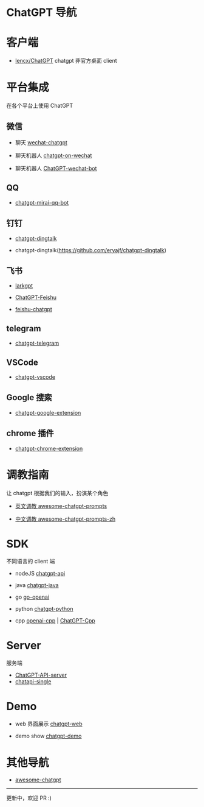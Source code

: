 # ChatGPT 导航

# 客户端
- [lencx/ChatGPT](https://github.com/lencx/ChatGPT)
chatgpt 非官方桌面 client 


# 平台集成
在各个平台上使用 ChatGPT

## 微信
- 聊天 [wechat-chatgpt](https://github.com/fuergaosi233/wechat-chatgpt)

- 聊天机器人 [chatgpt-on-wechat](https://github.com/zhayujie/chatgpt-on-wechat)

- 聊天机器人 [ChatGPT-wechat-bot](https://github.com/AutumnWhj/ChatGPT-wechat-bot)

## QQ
- [chatgpt-mirai-qq-bot](https://github.com/lss233/chatgpt-mirai-qq-bot)

## 钉钉
- [chatgpt-dingtalk](https://github.com/eryajf/chatgpt-dingtalk)

- chatgpt-dingtalk(https://github.com/eryajf/chatgpt-dingtalk)


## 飞书
- [larkgpt](https://github.com/bytemate/larkgpt)

- [ChatGPT-Feishu](https://github.com/bestony/ChatGPT-Feishu)
- [feishu-chatgpt](https://github.com/Leizhenpeng/feishu-chatgpt)

## telegram
- [chatgpt-telegram](https://github.com/m1guelpf/chatgpt-telegram)

## VSCode
- [chatgpt-vscode](https://github.com/mpociot/chatgpt-vscode)

## Google 搜索
- [chatgpt-google-extension](https://github.com/wong2/chatgpt-google-extension)

## chrome 插件
- [chatgpt-chrome-extension](https://github.com/gragland/chatgpt-chrome-extension)



# 调教指南
让 chatgpt 根据我们的输入，扮演某个角色

- [英文调教 awesome-chatgpt-prompts](https://github.com/f/awesome-chatgpt-prompts) 

- [中文调教 awesome-chatgpt-prompts-zh](https://github.com/PlexPt/awesome-chatgpt-prompts-zh)


# SDK 
不同语言的 client 端

- nodeJS [chatgpt-api](https://github.com/transitive-b-ullshit/chatgpt-api)

- java [chatgpt-java](https://github.com/PlexPt/chatgpt-java)

- go [go-openai](https://github.com/sashabaranov/go-openai)

- python [chatgpt-python](https://github.com/labteral/chatgpt-python)

- cpp [openai-cpp](https://github.com/olrea/openai-cpp) | [ChatGPT-Cpp](https://github.com/deni2312/ChatGPT-Cpp) 

# Server
服务端

- [ChatGPT-API-server](https://github.com/acheong08/ChatGPT-API-server)
- [chatapi-single](https://github.com/bytemate/chatapi-single)


# Demo

- web 界面展示 [chatgpt-web](https://github.com/Chanzhaoyu/chatgpt-web)

- demo show [chatgpt-demo](https://github.com/ddiu8081/chatgpt-demo)


# 其他导航

- [awesome-chatgpt](https://github.com/humanloop/awesome-chatgpt)


---
更新中，欢迎 PR :)


